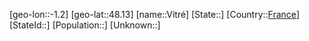 ﻿---
location: [48.13,-1.2]
type: City
tags:
- geo/City


SpocWebEntityId: 35331
isDeleted: false
confidential: public

---
[geo-lon::-1.2]
[geo-lat::48.13]
[name::Vitré]
[State::]
[Country::[France](geo/Continent/Europe/France.md)]
[StateId::]
[Population::]
[Unknown::]

